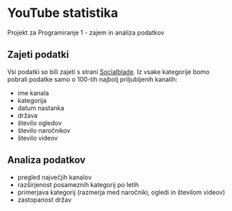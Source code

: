 # YouTube statistika
Projekt za Programiranje 1 - zajem in analiza podatkov

## Zajeti podatki
Vsi podatki so bili zajeti s strani [Socialblade](http://socialblade.com/youtube/top/500). Iz vsake kategorije bomo pobrali podatke samo o 100-tih najbolj priljubljenih kanalih:
* ime kanala
* kategorija
* datum nastanka
* država
* število ogledov
* število naročnikov
* število videov

## Analiza podatkov
* pregled največjih kanalov
* razširjenost posameznih kategorij po letih
* primerjava kategorij (razmerja med naročniki, ogledi in številom videov)
* zastopanost držav

